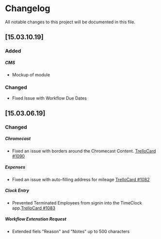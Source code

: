 # Changelog
All notable changes to this project will be documented in this file.


## [15.03.10.19]
### Added

##### CMS
- Mockup of module

### Changed
- Fixed Issue with Workflow Due Dates 

## [15.03.06.19]

### Changed
##### Chromecast
- Fixed an issue with borders around the Chromecast Content. [TrelloCard #1090](https://trello.com/c/fqZyiN7Q/1090-chromecast-content-size-issue)
##### Expenses
- Fixed an issue with auto-filling address for mileage [TrelloCard #1082](https://trello.com/c/2SRWZK5x/1082-address-for-mileage-is-auto-filling-a-random-address-when-manual-typing-in-the-address-field)
##### Clock Entry
- Prevented Terminated Employees from signin into the TimeClock app.[TrelloCard #1083](https://trello.com/c/CLTtQJAM/1083-prevent-term-employees-from-clocking-in-out-of-tracks-time-clock)
##### Workflow Extenstion Request
- Extended fiels "Reason" and "Notes" up to 500 characters
